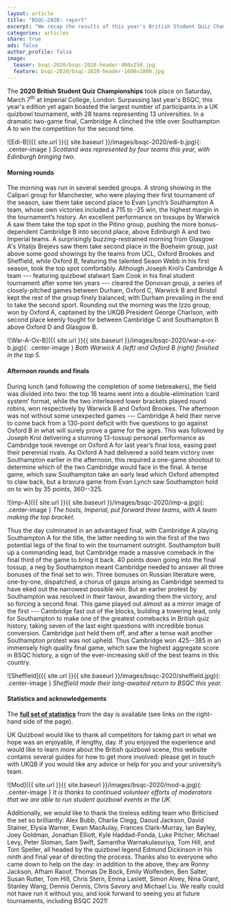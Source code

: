 ```yaml
---
layout: article
title: "BSQC–2020: report"
excerpt: "We recap the results of this year's British Student Quiz Championships."
categories: articles
share: true
ads: false
author_profile: false
image:
  teaser: bsqc-2020/bsqc-2020-header-400x250.jpg
  feature: bsqc-2020/bsqc-2020-header-1600x1000.jpg
---
```


The **2020 British Student Quiz Championships** took place on Saturday, March 7<sup>th</sup> at Imperial College, London. Surpassing last year's BSQC, this year's edition yet again boasted the largest number of participants in a UK quizbowl tournament, with 28 teams representing 13 universities. In a dramatic two-game final, Cambridge A clinched the title over Southampton A to win the competition for the second time.

![Edi-B]({{ site.url }}{{ site.baseurl }}/images/bsqc-2020/edi-b.jpg){: .center-image }
*Scotland was represented by four teams this year, with Edinburgh bringing two.*

#### Morning rounds

The morning was run in several seeded groups. A strong showing in the Calipari group for Manchester, who were playing their first tournament of the season, saw them take second place to Evan Lynch’s Southampton A team, whose own victories included a 715 to -25 win, the highest margin in the tournament’s history. An excellent performance on tossups by Warwick A saw them take the top spot in the Pitino group, pushing the more bonus-dependent Cambridge B into second place, above Edinburgh A and two Imperial teams. A surprisingly buzzing-restrained morning from Glasgow A's Vitalijs Brejevs saw them take second place in the Boeheim group, just above some good showings by the teams from UCL, Oxford Brookes and Sheffield, while Oxford B, featuring the talented Seaon Webb in his first season, took the top spot comfortably. Although Joseph Krol’s Cambridge A team --- featuring quizbowl stalwart Sam Cook in his final student tournament after some ten years --- cleared the Donovan group, a series of closely-pitched games between Durham, Oxford C, Warwick B and Bristol kept the rest of the group finely balanced, with Durham prevailing in the end to take the second sport. Rounding out the morning was the Izzo group, won by Oxford A, captained by the UKQB President George Charlson, with second place keenly fought for between Cambridge C and Southampton B above Oxford D and Glasgow B.

![War-A-Ox-B]({{ site.url }}{{ site.baseurl }}/images/bsqc-2020/war-a-ox-b.jpg){: .center-image }
*Both Warwick A (left) and Oxford B (right) finished in the top 5.*

#### Afternoon rounds and finals

During lunch (and following the completion of some tiebreakers), the field was divided into two: the top 16 teams went into a double-elimination ‘card system’ format, while the two interleaved lower brackets played round robins, won respectively by Warwick B and Oxford Brookes. The afternoon was not without some unexpected games --- Cambridge A held their nerve to come back from a 130-point deficit with five questions to go against Oxford B in what will surely prove a game for the ages. This was followed by Joseph Krol delivering a stunning 13-tossup personal performance as Cambridge took revenge on Oxford A for last year’s final loss, easing past their perennial rivals. As Oxford A had delivered a solid team victory over Southampton earlier in the afternoon, this required a one-game shootout to determine which of the two Cambridge would face in the final. A tense game, which saw Southampton take an early lead which Oxford attempted to claw back, but a bravura game from Evan Lynch saw Southampton hold on to win by 35 points, 360--325.

![Imp-A]({{ site.url }}{{ site.baseurl }}/images/bsqc-2020/imp-a.jpg){: .center-image }
*The hosts, Imperial, put forward three teams, with A team making the top bracket.*

Thus the day culminated in an advantaged final, with Cambridge A playing Southampton A for the title, the latter needing to win the first of the two potential legs of the final to win the tournament outright. Southampton built up a commanding lead, but Cambridge made a massive comeback in the final third of the game to bring it back. 40 points down going into the final tossup, a neg by Southampton meant Cambridge needed to answer all three bonuses of the final set to win. Three bonuses on Russian literature were, one-by-one, dispatched, a chorus of gasps arising as Cambridge seemed to have eked out the narrowest possible win. But an earlier protest by Southampton was resolved in their favour, awarding them the victory, and so forcing a second final. This game played out almost as a mirror image of the first --- Cambridge fast out of the blocks, building a towering lead, only for Southampton to make one of the greatest comebacks in British quiz history, taking seven of the last eight questions with incredible bonus conversion. Cambridge just held them off, and after a tense wait another Southampton protest was not upheld. Thus Cambridge won 425--385 in an immensely high quality final game, which saw the highest aggregate score in BSQC history, a sign of the ever-increasing skill of the best teams in this country.

![Sheffield]({{ site.url }}{{ site.baseurl }}/images/bsqc-2020/sheffield.jpg){: .center-image }
*Sheffield made their long-awaited return to BSQC this year.*

#### Statistics and acknowledgements

The [**full set of statistics**](https://hsquizbowl.org/db/tournaments/6425/) from the day is available (see links on the right-hand side of the page).

UK Quizbowl would like to thank all competitors for taking part in what we hope was an enjoyable, if lengthy, day. If you enjoyed the experience and would like to learn more about the British quizbowl scene, this website contains several guides for how to get more involved: please get in touch with UKQB if you would like any advice or help for you and your university’s team.

![Mod]({{ site.url }}{{ site.baseurl }}/images/bsqc-2020/mod-a.jpg){: .center-image }
*It is thanks to continued volunteer efforts of moderators that we are able to run student quizbowl events in the UK.*

 Additionally, we would like to thank the tireless editing team who Briticised the set so brilliantly: Alex Bubb, Charlie Clegg, Daoud Jackson, David Stainer, Elysia Warner, Ewan MacAulay, Frances Clark-Murray, Ian Bayley, Joey Goldman, Jonathan Elliott, Kyle Haddad-Fonda, Luke Pitcher, Michael Levy, Peter Sloman, Sam Swift, Samantha Warnakulasuriya, Tom Hill, and Tom Speller, all headed by the quizbowl legend Edmund Dickinson in his ninth and final year of directing the process. Thanks also to everyone who came down to help on the day: in addition to the above, they are Ronny Jackson, Afham Raoof, Thomas De Bock, Emily Wolfenden, Ben Salter, Susan Rutter, Tom Hill, Chris Stern, Emma Laslett, Simon Alvey, Nina Grant, Stanley Wang, Dennis Dennis, Chris Savory and Michael Liu. We really could not have run it without you, and look forward to seeing you at future tournaments, including BSQC 2021!
